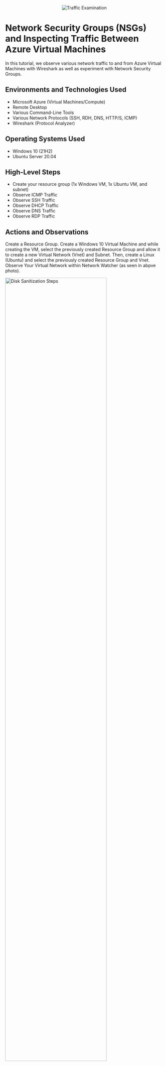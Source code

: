 <p align="center">
<img src="https://i.imgur.com/Ua7udoS.png" alt="Traffic Examination"/>
</p>

<h1>Network Security Groups (NSGs) and Inspecting Traffic Between Azure Virtual Machines</h1>
In this tutorial, we observe various network traffic to and from Azure Virtual Machines with Wireshark as well as experiment with Network Security Groups. <br />


<!--- <h2>Video Demonstration</h2>

- ### [YouTube: Azure Virtual Machines, Wireshark, and Network Security Groups](https://www.youtube.com) --->

<h2>Environments and Technologies Used</h2>

- Microsoft Azure (Virtual Machines/Compute)
- Remote Desktop
- Various Command-Line Tools
- Various Network Protocols (SSH, RDH, DNS, HTTP/S, ICMP)
- Wireshark (Protocol Analyzer)

<h2>Operating Systems Used </h2>

- Windows 10 (21H2)
- Ubuntu Server 20.04

<h2>High-Level Steps</h2>

- Create your resource group (1x Windows VM, 1x Ubuntu VM, and subnet)
- Observe ICMP Traffic
- Observe SSH Traffic
- Observe DHCP Traffic
- Observe DNS Traffic
- Observe RDP Traffic
  

<h2>Actions and Observations</h2>

<p>
Create a Resource Group. Create a Windows 10 Virtual Machine and while creating the VM, select the previously created Resource Group and allow it to create a new Virtual Network (Vnet) and Subnet. Then, create a Linux (Ubuntu) and select the previously created Resource Group and Vnet. Observe Your Virtual Network within Network Watcher (as seen in abpve photo).
</p>
<p>
<img src="https://i.imgur.com/Ks4Q5bz.png" height="80%" width="80%" alt="Disk Sanitization Steps"/>
</p>
<br />

<p>
Grab your Public IP Address from Microsoft Azure.
</p>
<p>
<img src="https://i.imgur.com/70uIcho.png" height="80%" width="80%" alt="Disk Sanitization Steps"/>
</p>
<br />

<p>
  Use Remote Desktop into your Windows 10 virtual machine. 
</p>
<p>
<img src="https://i.imgur.com/MCYXVTO.png" height="60%" width="60%" alt="Disk Sanitization Steps"/>
</p>
<br />

<p>
Download and Intall Wireshark with all the default settings. 
</p>
<p>
<img src="https://i.imgur.com/IRnG3zV.png" height="80%" width="80%" alt="Disk Sanitization Steps"/>
</p>
<br />

<p>
Open Wireshark and filter for ICMP traffic only.
</p>
<p>
<img src="https://i.imgur.com/s5YdUbp.png" height="80%" width="80%" alt="Disk Sanitization Steps"/>
</p>
<br />

<p>
Retrieve the private IP address of the Ubuntu VM and attempt to ping it from within the Windows 10 VM</p>
<p>
<img src="https://i.imgur.com/i9j2yWr.png" height="80%" width="80%" alt="Disk Sanitization Steps"/>
</p>
<br />

<p>
Observe ping requests and replies within WireShark
</p>
<p>
<img src="https://i.imgur.com/tkh1mxR.png" height="80%" width="80%" alt="Disk Sanitization Steps"/>
</p>
<br />

<p>
Initiate a perpetual/non-stop ping from your Windows 10 VM to your Ubuntu VM
</p>
<p>
<img src="https://i.imgur.com/tVT63iN.png" height="80%" width="80%" alt="Disk Sanitization Steps"/>
</p>
<br />

<p>
Open the Network Security Group your Ubuntu VM is using and disable incoming (inbound) ICMP traffic:
</p>
<img src="https://i.imgur.com/cPtvwBx.png" height="80%" width="80%" alt="Disk Sanitization Steps"/>
<br />

<p>
<img src="https://i.imgur.com/sGPk8xi.png" height="80%" width="80%" alt="Disk Sanitization Steps"/>
</p>
<br />

<p>
<img src="https://i.imgur.com/ahYxBPv.png" height="80%" width="80%" alt="Disk Sanitization Steps"/>
</p>
<br />

<p>
<img src="https://i.imgur.com/psYL8UN.png" height="80%" width="80%" alt="Disk Sanitization Steps"/>
</p>
<br />

<p>
Back in the Windows 10 VM, observe the ICMP traffic in WireShark and the command line Ping activity
</p>
<p>  
<img src="https://i.imgur.com/6IkGjgN.png" height="80%" width="80%" alt="Disk Sanitization Steps"/>
</p>
<br />

<p>
Re-enable ICMP traffic for the Network Security Group your Ubuntu VM is using
</p>
<p>
<img src="https://i.imgur.com/hLvCuMG.png" height="80%" width="80%" alt="Disk Sanitization Steps"/>
</p>
<br />

<p>
Back in the Windows 10 VM, observe the ICMP traffic in WireShark and the command line Ping activity (should start working)
</p>
<p>
<img src="https://i.imgur.com/xa3wpqq.png" height="80%" width="80%" alt="Disk Sanitization Steps"/>
</p>
<br />

<p>
Stop the ping activity
</p>
<p>
<img src="https://i.imgur.com/5vh29Fb.png" height="80%" width="80%" alt="Disk Sanitization Steps"/>
</p>
<br />

<p>
Back in Wireshark, filter for SSH traffic only:
</p>
<p>
<img src="https://i.imgur.com/YVan6HT.png" height="80%" width="80%" alt="Disk Sanitization Steps"/>
</p>
<br />

<p>
From your Windows 10 VM, “SSH into” the Ubuntu Virtual Machine (via its private IP address) and notice the activity that occurs in Wireshark when entering the password to connect to the Ubuntu VM</p>
<p>
<img src="https://i.imgur.com/BMzNR4K.png" height="80%" width="80%" alt="Disk Sanitization Steps"/>
</p>
<br />

<p> 
  Observe the activity that occurs once successfully connected into Ubuntu.</p>
<p>
<p>
<img src="https://i.imgur.com/nkK8e9P.png" height="80%" width="80%" alt="Disk Sanitization Steps"/>
</p>
<br />

<p>
  Exit the SSH connection by typing ‘exit’ and pressing [Enter]
</p>

<img src="https://i.imgur.com/a0mufR0.png" height="80%" width="80%" alt="Disk Sanitization Steps"/>
</p>
<br />

<p>
Back in Wireshark, filter for DHCP traffic only
</p>
<p>
<img src="https://i.imgur.com/ikQdqx1.png" height="80%" width="80%" alt="Disk Sanitization Steps"/>
</p>
<br />

<p>
From your Windows 10 VM, attempt to issue your VM a new IP address from the command line (ipconfig /renew)
Observe the DHCP traffic appearing in WireShark
</p>
<p>
<img src="https://i.imgur.com/KcW8DrY.png" height="80%" width="80%" alt="Disk Sanitization Steps"/>
</p>
<br />

<p>
Back in Wireshark, filter for DNS traffic only
</p>
<p>
<img src="https://i.imgur.com/tGO1eSE.png" height="80%" width="80%" alt="Disk Sanitization Steps"/>
</p>
<br />

<p>
From your Windows 10 VM within a command line, use nslookup to see what google.com and disney.com’s IP addresses are
</p>
<p>
<img src="https://i.imgur.com/YMpASho.png" height="80%" width="80%" alt="Disk Sanitization Steps"/>
</p>
<br />

<p>
Observe the DNS traffic being show in WireShark
</p>
<p>
<img src="https://i.imgur.com/AZkQiix.png" height="80%" width="80%" alt="Disk Sanitization Steps"/>
</p>
<br />

<p>
Back in Wireshark, filter for RDP traffic only (tcp.port == 3389). Observe the immediate non-stop spam of traffic
</p>
<p>
<img src="https://i.imgur.com/n2m7GY8.png" height="80%" width="80%" alt="Disk Sanitization Steps"/>
</p>
<br />

<p>
Notice the RDP (protocol) is constantly showing a live stream from one computer to another, which is why the traffic is always being transmitted.
</p>
<p>
<img src="https://i.imgur.com/yxHKPOd.png" height="80%" width="80%" alt="Disk Sanitization Steps"/>
</p>
<br />

<p>
<img src="https://i.imgur.com/UDawVdl.png" height="80%" width="80%" alt="Disk Sanitization Steps"/>
</p>
<br />
